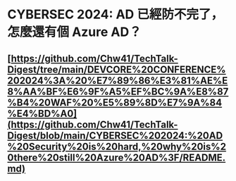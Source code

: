 # CYBERSEC 2024: AD 已經防不完了，怎麼還有個 Azure AD？
## [https://github.com/Chw41/TechTalk-Digest/tree/main/DEVCORE%20CONFERENCE%202024%3A%20%E7%89%86%E3%81%AE%E8%AA%BF%E6%9F%A5%EF%BC%9A%E8%87%B4%20WAF%20%E5%89%8D%E7%9A%84%E4%BD%A0](https://github.com/Chw41/TechTalk-Digest/blob/main/CYBERSEC%202024:%20AD%20Security%20is%20hard,%20why%20is%20there%20still%20Azure%20AD%3F/README.md)
